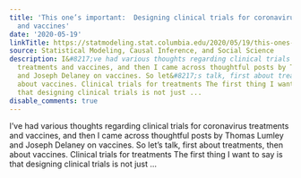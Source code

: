 ```yaml
---
title: 'This one’s important:  Designing clinical trials for coronavirus treatments
  and vaccines'
date: '2020-05-19'
linkTitle: https://statmodeling.stat.columbia.edu/2020/05/19/this-ones-important-designing-clinical-trials-for-coronavirus-treatments-and-vaccines/
source: Statistical Modeling, Causal Inference, and Social Science
description: I&#8217;ve had various thoughts regarding clinical trials for coronavirus
  treatments and vaccines, and then I came across thoughtful posts by Thomas Lumley
  and Joseph Delaney on vaccines. So let&#8217;s talk, first about treatments, then
  about vaccines. Clinical trials for treatments The first thing I want to say is
  that designing clinical trials is not just ...
disable_comments: true
---
```

I&#8217;ve had various thoughts regarding clinical trials for coronavirus treatments and vaccines, and then I came across thoughtful posts by Thomas Lumley and Joseph Delaney on vaccines. So let&#8217;s talk, first about treatments, then about vaccines. Clinical trials for treatments The first thing I want to say is that designing clinical trials is not just ...